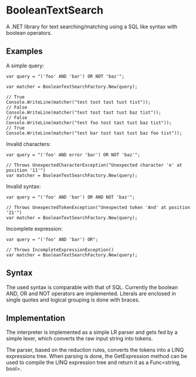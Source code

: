 BooleanTextSearch
=================

A .NET library for text searching/matching using a SQL like syntax with boolean operators.


Examples
--------

A simple query:

	var query = "('foo' AND 'bar') OR NOT 'baz'";

    var matcher = BooleanTextSearchFactory.New(query);

    // True
    Console.WriteLine(matcher("test tost tast tust tist"));
    // False
    Console.WriteLine(matcher("test tost tast tust baz tist"));
    // False
    Console.WriteLine(matcher("test foo tost tast tust baz tist"));
    // True
    Console.WriteLine(matcher("test bar tost tast tust baz foo tist"));

Invalid characters:

	var query = "('foo' AND error 'bar') OR NOT 'baz'";

    // Throws UnexpectedCharacterException("Unexpected character 'e' at position '11'")
    var matcher = BooleanTextSearchFactory.New(query); 

Invalid syntax:

	var query = "('foo' AND 'bar') OR AND NOT 'baz'";

    // Throws UnexpectedTokenException("Unexpected token 'And' at position '21'")
    var matcher = BooleanTextSearchFactory.New(query);

Incomplete expression:

	var query = "('foo' AND 'bar') OR";

    // Throws IncompleteExpressionException()
    var matcher = BooleanTextSearchFactory.New(query);


Syntax
------

The used syntax is comparable with that of SQL. Currently the boolean AND, OR and NOT operators are implemented. Literals are enclosed in single quotes and logical grouping is done with braces.


Implementation
--------------

The interpreter is implemented as a simple LR parser and gets fed by a simple lexer, which converts the raw input string into tokens.

The parser, based on the reduction rules, converts the tokens into a LINQ expressions tree. When parsing is done, the GetExpression method can be used to compile the LINQ expression tree and return it as a Func<string, bool>.